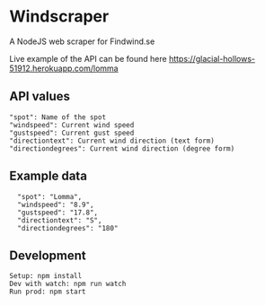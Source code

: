 # Windscraper
A NodeJS web scraper for Findwind.se

Live example of the API can be found here https://glacial-hollows-51912.herokuapp.com/lomma

## API values
```
"spot": Name of the spot
"windspeed": Current wind speed
"gustspeed": Current gust speed
"directiontext": Current wind direction (text form)
"directiondegrees": Current wind direction (degree form)
```

## Example data
```
  "spot": "Lomma",
  "windspeed": "8.9",
  "gustspeed": "17.8",
  "directiontext": "S",
  "directiondegrees": "180"
```

## Development
```
Setup: npm install
Dev with watch: npm run watch
Run prod: npm start
```
